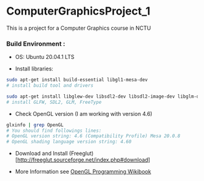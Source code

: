 # ComputerGraphicsProject_1
This is a  project for a Computer Graphics course in NCTU


### Build Environment : 

- OS: Ubuntu 20.04.1 LTS

- Install libraries:

```bash
sudo apt-get install build-essential libgl1-mesa-dev 
# install build tool and drivers

sudo apt-get install libglew-dev libsdl2-dev libsdl2-image-dev libglm-dev libfreetype6-dev
# install GLFW, SDL2, GLM, FreeType

```

- Check OpenGL version (I am working with version 4.6)
```bash
glxinfo | grep OpenGL
# You should find followings lines:
# OpenGL version string: 4.6 (Compatibility Profile) Mesa 20.0.8
# OpenGL shading language version string: 4.60
```
- Download and Install (Freeglut)[http://freeglut.sourceforge.net/index.php#download]

- More Information see [OpenGL Programming Wikibook](https://en.wikibooks.org/wiki/OpenGL_Programming/Installation/Linux) 






